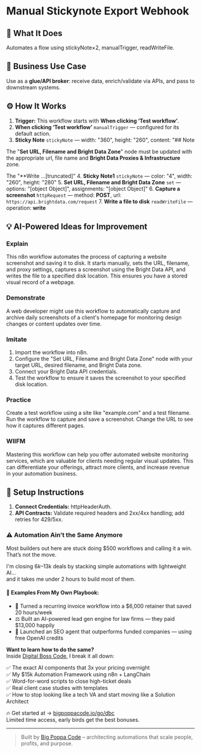 # Manual Stickynote Export Webhook
  ## 🚀 What It Does
  Automates a flow using stickyNote×2, manualTrigger, readWriteFile.
  
  ## 💼 Business Use Case
  Use as a **glue/API broker**: receive data, enrich/validate via APIs, and pass to downstream systems.
  
  ## ⚙️ How It Works
  1. **Trigger:** This workflow starts with **When clicking ‘Test workflow’**.
  2. **When clicking ‘Test workflow’** `manualTrigger` — configured for its default action.
3. **Sticky Note** `stickyNote` — width: "360", height: "260", content: "## Note

The "**Set URL, Filename and Bright Data Zone**" node must be updated with the appropriate url, file name and **Bright Data Proxies & Infrastructure** zone.

The "**Write …[truncated]"
4. **Sticky Note1** `stickyNote` — color: "4", width: "260", height: "280"
5. **Set URL, Filename and Bright Data Zone** `set` — options: "[object Object]", assignments: "[object Object]"
6. **Capture a screenshot** `httpRequest` — method: **POST**, url: `https://api.brightdata.com/request`
7. **Write a file to disk** `readWriteFile` — operation: **write**
  
  ## 💡 AI-Powered Ideas for Improvement
  ### Explain
This n8n workflow automates the process of capturing a website screenshot and saving it to disk. It starts manually, sets the URL, filename, and proxy settings, captures a screenshot using the Bright Data API, and writes the file to a specified disk location. This ensures you have a stored visual record of a webpage.

### Demonstrate
A web developer might use this workflow to automatically capture and archive daily screenshots of a client's homepage for monitoring design changes or content updates over time.

### Imitate
1. Import the workflow into n8n.
2. Configure the "Set URL, Filename and Bright Data Zone" node with your target URL, desired filename, and Bright Data zone.
3. Connect your Bright Data API credentials.
4. Test the workflow to ensure it saves the screenshot to your specified disk location.

### Practice
Create a test workflow using a site like "example.com" and a test filename. Run the workflow to capture and save a screenshot. Change the URL to see how it captures different pages.

### WIIFM
Mastering this workflow can help you offer automated website monitoring services, which are valuable for clients needing regular visual updates. This can differentiate your offerings, attract more clients, and increase revenue in your automation business.
  
  ## 🔧 Setup Instructions
  1. **Connect Credentials:** httpHeaderAuth.
2. **API Contracts:** Validate required headers and 2xx/4xx handling; add retries for 429/5xx.
  
### ⚠️ Automation Ain’t the Same Anymore

Most builders out here are stuck doing $500 workflows and calling it a win.  
That’s not the move.  

I'm closing $6k–$13k deals by stacking simple automations with lightweight AI...  
and it takes me under 2 hours to build most of them.

#### 🧠 Examples From My Own Playbook:
- 🔁 Turned a recurring invoice workflow into a $6,000 retainer that saved 20 hours/week  
- ⚖️ Built an AI-powered lead gen engine for law firms — they paid $13,000 happily  
- 🚀 Launched an SEO agent that outperforms funded companies — using free OpenAI credits  

**Want to learn how to do the same?**  
Inside [Digital Boss Code](https://bigpoppacode.io/go/dbc), I break it all down:

✅ The exact AI components that 3x your pricing overnight  
✅ My $15k Automation Framework using n8n + LangChain  
✅ Word-for-word scripts to close high-ticket deals  
✅ Real client case studies with templates  
✅ How to stop looking like a tech VA and start moving like a Solution Architect  

🔥 Get started at → [bigpoppacode.io/go/dbc](https://bigpoppacode.io/go/dbc)  
Limited time access, early birds get the best bonuses.

---
> Built by [Big Poppa Code](https://bigpoppacode.io) – architecting automations that scale people, profits, and purpose.
  